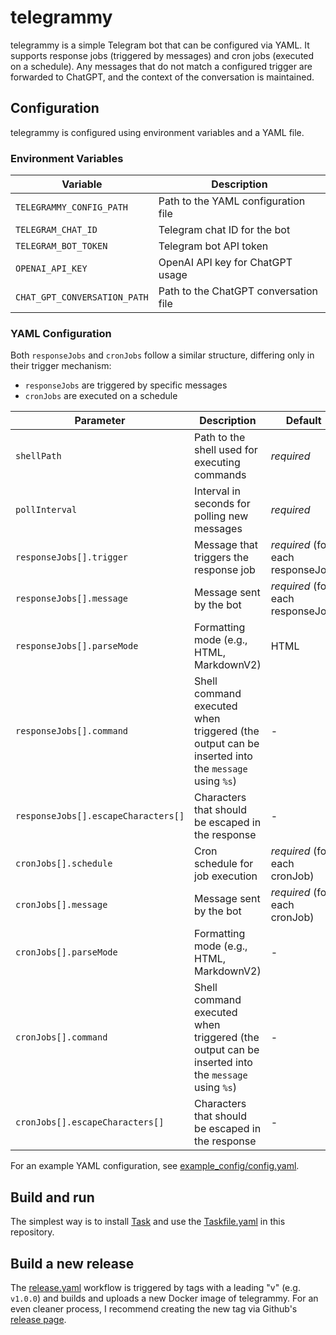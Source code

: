 # telegrammy

telegrammy is a simple Telegram bot that can be configured via YAML. It supports
response jobs (triggered by messages) and cron jobs (executed on a schedule).
Any messages that do not match a configured trigger are forwarded to ChatGPT,
and the context of the conversation is maintained.

## Configuration

telegrammy is configured using environment variables and a YAML file.

### Environment Variables

| Variable                        | Description                                      |
|---------------------------------|--------------------------------------------------|
| `TELEGRAMMY_CONFIG_PATH`        | Path to the YAML configuration file              |
| `TELEGRAM_CHAT_ID`              | Telegram chat ID for the bot                     |
| `TELEGRAM_BOT_TOKEN`            | Telegram bot API token                           |
| `OPENAI_API_KEY`                | OpenAI API key for ChatGPT usage                 |
| `CHAT_GPT_CONVERSATION_PATH`    | Path to the ChatGPT conversation file            |

### YAML Configuration

Both `responseJobs` and `cronJobs` follow a similar structure, differing only in
their trigger mechanism:

- `responseJobs` are triggered by specific messages
- `cronJobs` are executed on a schedule

| Parameter                           | Description                                                                                      | Default                           |
|-------------------------------------|--------------------------------------------------------------------------------------------------|-----------------------------------|
| `shellPath`                         | Path to the shell used for executing commands                                                    | _required_                        |
| `pollInterval`                      | Interval in seconds for polling new messages                                                     | _required_                        |
| `responseJobs[].trigger`            | Message that triggers the response job                                                           | _required_ (for each responseJob) |
| `responseJobs[].message`            | Message sent by the bot                                                                          | _required_ (for each responseJob) |
| `responseJobs[].parseMode`          | Formatting mode (e.g., HTML, MarkdownV2)                                                         | HTML                              |
| `responseJobs[].command`            | Shell command executed when triggered (the output can be inserted into the `message` using `%s`) | -                                 |
| `responseJobs[].escapeCharacters[]` | Characters that should be escaped in the response                                                | -                                 |
| `cronJobs[].schedule`               | Cron schedule for job execution                                                                  | _required_ (for each cronJob)     |
| `cronJobs[].message`                | Message sent by the bot                                                                          | _required_ (for each cronJob)     |
| `cronJobs[].parseMode`              | Formatting mode (e.g., HTML, MarkdownV2)                                                         | -                                 |
| `cronJobs[].command`                | Shell command executed when triggered (the output can be inserted into the `message` using `%s`) | -                                 |
| `cronJobs[].escapeCharacters[]`     | Characters that should be escaped in the response                                                | -                                 |

For an example YAML configuration, see [example_config/config.yaml](./example_config/config.yaml).

## Build and run

The simplest way is to install [Task](https://taskfile.dev/) and use the [Taskfile.yaml](./Taskfile.yaml)
in this repository.

## Build a new release

The [release.yaml](./.github/workflows/release.yaml) workflow is triggered by
tags with a leading "v" (e.g. `v1.0.0`) and builds and uploads a new Docker image
of telegrammy. For an even cleaner process, I recommend creating the new tag via
Github's [release page](https://github.com/kymzky/telegrammy/releases/new).
